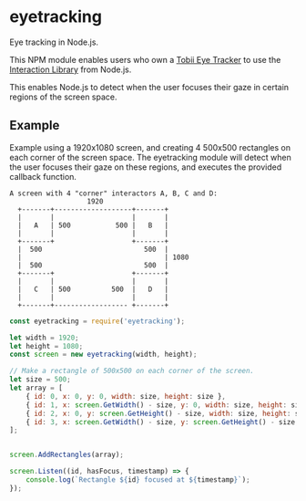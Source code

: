 # eyetracking

Eye tracking in Node.js.

This NPM module enables users who own a [Tobii Eye Tracker](https://www.tobii.com/) to use the [Interaction Library](https://developer.tobii.com/product-integration/interaction-library/) from Node.js.

This enables Node.js to detect when the user focuses their gaze in certain regions of the screen space.

## Example

Example using a 1920x1080 screen, and creating 4 500x500 rectangles on each corner of the screen space. The eyetracking module will detect when the user focuses their gaze on these regions, and executes the provided callback function.

```
A screen with 4 "corner" interactors A, B, C and D:
                   1920
  +-------+-------------------+-------+
  |       |                   |       |
  |   A   | 500           500 |   B   |
  |       |                   |       |
  +-------+                   +-------+
  |  500                         500  |
  |                                   | 1080
  |  500                         500  |
  +-------+                   +-------+
  |       |                   |       |
  |   C   | 500          500  |   D   |
  |       |                   |       |
  +-------+------------------ +-------+
```

```javascript
const eyetracking = require('eyetracking');

let width = 1920;
let height = 1080;
const screen = new eyetracking(width, height);

// Make a rectangle of 500x500 on each corner of the screen.
let size = 500;
let array = [
    { id: 0, x: 0, y: 0, width: size, height: size },
    { id: 1, x: screen.GetWidth() - size, y: 0, width: size, height: size },
    { id: 2, x: 0, y: screen.GetHeight() - size, width: size, height: size },
    { id: 3, x: screen.GetWidth() - size, y: screen.GetHeight() - size, width: size, height: size },
];


screen.AddRectangles(array);

screen.Listen((id, hasFocus, timestamp) => {
    console.log(`Rectangle ${id} focused at ${timestamp}`);
});
```